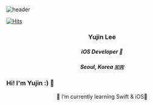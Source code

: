 ![header](https://capsule-render.vercel.app/api?type=waving&color=ACF1E5&height=200&section=header&text=YUJINNEE&fontSize=80)

[![Hits](https://hits.seeyoufarm.com/api/count/incr/badge.svg?url=https%3A%2F%2Fgithub.com%2Fyujinnee&count_bg=%23DED0FF&title_bg=%239E9E9E&icon=&icon_color=%23E7E7E7&title=hits&edge_flat=false)](https://hits.seeyoufarm.com)



<h3 align='center'> Yujin Lee </h3>
<h5 align='center'> iOS Developer  </h5>
<h5 align='center'> Seoul, Korea 🇰🇷 </h5>

### Hi! I'm Yujin :) 👋 
<center>🌱 I’m currently learning Swift & iOS</center>
